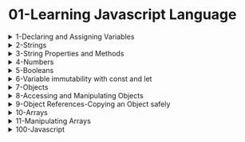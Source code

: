 # 01-Learning Javascript Language

<details>
<summary>1-Declaring and Assigning Variables</summary>

## Declaring and Assigning Variables

```js
var x = 32;
x;

var whereAmI = "Santa Barbara, CA";
whereAmI;

x = 45;
x;

whereAmI = 75;
whereAmI;

var monster1 = "Grover",
  monster2 = "Cookie Monster",
  monster3 = "Animal";

monster1;
monster2;
monster3;

```

<img width="1506" alt="image" src="https://github.com/omeatai/src-AI-Software/assets/32337103/463e4f30-365d-4de0-94cb-b34e8d2c19d8">

# #END</details>

<details>
<summary>2-Strings</summary>

## Strings

```js
"This is a string";
"12";
// 12;

"This is also a string";
// 'This is a string"; // mismatched quotes - this will not execute

'<a href="">';
'<a href="http://www.example.com">';

"This is Joe's favorite string";
'This is Joe\'s "favorite" string';
"This is Joe's \"favorite\" string";

"This is \
Joe's Favorite \
String EVER";

```

<img width="1514" alt="image" src="https://github.com/omeatai/src-AI-Software/assets/32337103/c1f9baff-b3c3-4ae6-a201-bf1173799327">


# #END</details>

<details>
<summary>3-String Properties and Methods</summary>

## String Properties and Methods

```js
var myString = "This is my string. Leave it alone";

myString;

var str1Len = myString.length;
str1Len;

var str1Upper = myString.toUpperCase();
str1Upper;

var str2Len = "This is my string".length;
str2Len;

let declaration = `This I say to you: "good morning". Huzzah!`;
declaration;

declaration = `This I say to you: "${myString}". Huzzah!`;
declaration;

```

<img width="1514" alt="image" src="https://github.com/omeatai/src-AI-Software/assets/32337103/b05854dd-35c2-4e7c-a1e3-4e5c3d1b7a66">

![image](https://github.com/omeatai/src-AI-Software/assets/32337103/013fcf11-ccef-4026-953d-3f0df9725c0e)

# #END</details>

<details>
<summary>4-Numbers</summary>

## Numbers

```js
12;
12.0;
12.82358972893527582
-12;
Infinity
-Infinity;
NaN;

var myNumber = 33;

var num1 = Math.round(12.4984012840918);
console.log(num1);

var num2 = Math.round(12.92309820948209384);
console.log(num2);

var num3 = Math.random();
console.log(num3);

var num4 = Math.random();
console.log(num4);

var num5 = Math.random();
console.log(num5);

var num6 = Math.random();
console.log(num6);

// More info:
// https://developer.mozilla.org/en-US/docs/Glossary/Number
// https://developer.mozilla.org/en-US/docs/Web/JavaScript/Reference/Global_Objects/Infinity
// https://developer.mozilla.org/en-US/docs/Web/JavaScript/Reference/Global_Objects/NaN
// https://developer.mozilla.org/en-US/docs/Web/JavaScript/Reference/Global_Objects/Math

```

<img width="1511" alt="image" src="https://github.com/omeatai/src-AI-Software/assets/32337103/f12529a8-8819-4450-ae48-933cd9922b8d">

# #END</details>

<details>
<summary>5-Booleans</summary>

## Booleans

```js
// true;
// false;

var myLocation = "Santa Barbara",
  myOtherLocation = "Los Angeles",
  buttonHasBeenClicked = false;

console.log(buttonHasBeenClicked);
console.log(myLocation);
console.log(myOtherLocation);

console.log(myLocation === myOtherLocation);

myOtherLocation = "Santa Barbara";

console.log(myLocation === myOtherLocation);

// More info:
// https://developer.mozilla.org/en-US/docs/Web/JavaScript/Guide/Grammar_and_types#literals
// https://developer.mozilla.org/en-US/docs/Web/JavaScript/Reference/Global_Objects/String
// https://developer.mozilla.org/en-US/docs/Web/JavaScript/Reference/Global_Objects/Boolean

```

<img width="1511" alt="image" src="https://github.com/omeatai/src-AI-Software/assets/32337103/cbd382d3-d73f-4adf-b538-516703590561">

# #END</details>

<details>
<summary>6-Variable immutability with const and let</summary>

## Variable immutability with const and let

```js
const dozen = 12,
  halfDozen = 6,
  bakersDozen = 13;

// dozen = 13; WRONG! Assignment to constant variable.
console.log(dozen);

let cookieCount = 5;
// var cookieCount = 10; Identifier 'cookieCount' has already been declared

// More info:
// http://developer.mozilla.org/en-US/docs/Web/JavaScript/Reference/Statements/let
// http://developer.mozilla.org/en-US/docs/Web/JavaScript/Reference/Statements/const

```

<img width="1511" alt="image" src="https://github.com/omeatai/src-AI-Software/assets/32337103/9f769cee-5485-4745-8bd1-80337f0f964a">

# #END</details>

<details>
<summary>7-Objects</summary>

## Objects

```js
var emptyObject = {};
emptyObject;

var notEmptyObject = {
  label: "value",
  label2: "value2",
};

notEmptyObject;

let bird = {
  genus: "corvus",
  species: "corvax",
  commonName: "raven",
  callType: "squawky",
  quote: "Nevermore",
  maxOffspring: 5,
  noisy: true,
  deadly: false,
};

let bear = {
  genus: "ursus",
  species: "arctos",
  commonName: "brown bear",
  callType: "roar",
  quote: "",
  maxOffspring: 3,
  noisy: true,
  deadly: true,
};

const bookOfKnowledge = {
  "lunch time": "12:30 PM",
  "the ultimate answer": 42,
  bestSong: "Lonnie's Lament",
  earth: "Mostly harmless.",
};

console.log(bird);
console.log(bear);
console.log(bookOfKnowledge);

// More info:
// https://developer.mozilla.org/en-US/docs/Web/JavaScript/Guide/Working_with_Objects
// https://developer.mozilla.org/en-US/docs/Web/JavaScript/Reference/Operators/Object_initializer

```

<img width="1511" alt="image" src="https://github.com/omeatai/src-AI-Software/assets/32337103/351e55ac-97ea-4e30-8814-284ae01282a6">

# #END</details>

<details>
<summary>8-Accessing and Manipulating Objects</summary>

## Accessing and Manipulating Objects

```js
var bird = {
  genus: "corvus",
  species: "corvax",
  commonName: "raven",
  callType: "squawky",
  quote: "Nevermore",
  maxOffspring: 5,
  noisy: true,
  deadly: false,
};

//Accessing Values in Object
// bird."quote"; // this does not work
console.log(bird.quote);
console.log(bird["quote"]);

//Manipulating Objects
bird.color = "black";
bird;

bird["where it lives"] = "in London";
bird.whereItLives = "in a small tree";

console.log(bird["where it lives"]);
console.log(bird.whereItLives);

delete bird.color;

bird;

// More info:
// https://developer.mozilla.org/en-US/docs/Web/JavaScript/Guide/Working_with_Objects
// https://developer.mozilla.org/en-US/docs/Web/JavaScript/Reference/Global_Objects/Object

```

<img width="1511" alt="image" src="https://github.com/omeatai/src-AI-Software/assets/32337103/33535a67-6a41-43d4-99d2-1b8d8a03ceff">

# #END</details>

<details>
<summary>9-Object References-Copying an Object safely </summary>

## Object References-Copying an Object safely

```js
var animal = {
  genus: "corvus",
  species: "corvax",
  commonName: "raven",
  callType: "squawky",
  quote: "Nevermore",
  maxOffspring: 5,
  noisy: true,
  deadly: false,
};

animal;

//Both animal2 and animal have same memory location
var animal2 = animal;

animal2;

animal2.deadly = true;
animal2;
animal;

// Make a copy of an object safely
animal2 = Object.assign({}, animal);
var animal3 = { ...animal };
var animal4 = JSON.parse(JSON.stringify(animal));

animal2.deadly = false;
animal3.quote = "I am animal 3";
animal4.quote = "I am animal 4";

animal;
animal2;
animal3;
animal4;

// More info:
// https://developer.mozilla.org/en-US/docs/Web/JavaScript/Guide/Working_with_Objects
// https://developer.mozilla.org/en-US/docs/Web/JavaScript/Reference/Global_Objects/Object

```

<img width="1511" alt="image" src="https://github.com/omeatai/src-AI-Software/assets/32337103/fbcb4774-fc4e-4189-b480-533470785cff">

# #END</details>

<details>
<summary>10-Arrays</summary>

## Arrays

```js

```

# #END</details>

<details>
<summary>11-Manipulating Arrays</summary>

## Manipulating Arrays

```js

```

# #END</details>

<details>
<summary>100-Javascript</summary>

## Javascript

```js

```

```js

```

```js

```

```js

```

```js

```

# #END</details>
